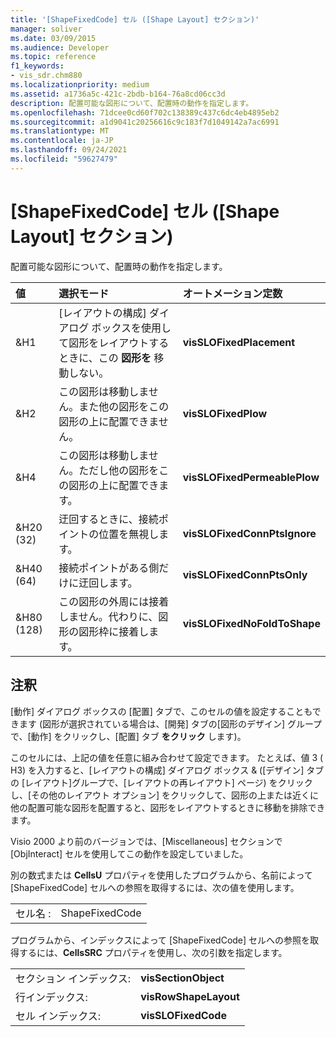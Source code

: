 ```yaml
---
title: '[ShapeFixedCode] セル ([Shape Layout] セクション)'
manager: soliver
ms.date: 03/09/2015
ms.audience: Developer
ms.topic: reference
f1_keywords:
- vis_sdr.chm880
ms.localizationpriority: medium
ms.assetid: a1736a5c-421c-2bdb-b164-76a8cd06cc3d
description: 配置可能な図形について、配置時の動作を指定します。
ms.openlocfilehash: 71dcee0cd60f702c138389c437c6dc4eb4895eb2
ms.sourcegitcommit: a1d9041c20256616c9c183f7d1049142a7ac6991
ms.translationtype: MT
ms.contentlocale: ja-JP
ms.lasthandoff: 09/24/2021
ms.locfileid: "59627479"
---
```

# <a name="shapefixedcode-cell-shape-layout-section"></a>[ShapeFixedCode] セル ([Shape Layout] セクション)

配置可能な図形について、配置時の動作を指定します。
  
|**値**|**選択モード**|**オートメーション定数**|
|:-----|:-----|:-----|
|&amp;H1  <br/> |[レイアウトの構成] ダイアログ ボックスを使用して図形をレイアウトするときに、この **図形を** 移動しない。  <br/> |**visSLOFixedPlacement** <br/> |
|&amp;H2  <br/> |この図形は移動しません。また他の図形をこの図形の上に配置できません。  <br/> |**visSLOFixedPlow** <br/> |
|&amp;H4  <br/> |この図形は移動しません。ただし他の図形をこの図形の上に配置できます。  <br/> |**visSLOFixedPermeablePlow** <br/> |
|&amp;H20 (32)  <br/> |迂回するときに、接続ポイントの位置を無視します。  <br/> |**visSLOFixedConnPtsIgnore** <br/> |
|&amp;H40 (64)  <br/> |接続ポイントがある側だけに迂回します。  <br/> |**visSLOFixedConnPtsOnly** <br/> |
|&amp;H80 (128)  <br/> |この図形の外周には接着しません。代わりに、図形の図形枠に接着します。  <br/> |**visSLOFixedNoFoldToShape** <br/> |
   
## <a name="remarks"></a>注釈

[動作] ダイアログ ボックスの [配置] タブで、このセルの値を設定することもできます (図形が選択されている場合は、[開発] タブの[図形のデザイン] グループで、[動作] をクリックし、[配置] タブ **をクリック** します)。  [](run-in-developer-mode-display-the-developer-tab.md) 
  
このセルには、上記の値を任意に組み合わせて設定できます。 たとえば、値 3 ( H3) を入力すると、[レイアウトの構成] ダイアログ ボックス &amp; ([デザイン] タブの [レイアウト]グループで、[レイアウトの再レイアウト] ページ) をクリックし、[その他のレイアウト オプション] をクリックして、図形の上または近くに他の配置可能な図形を配置すると、図形をレイアウトするときに移動を排除できます。 
  
Visio 2000 より前のバージョンでは、[Miscellaneous] セクションで [ObjInteract] セルを使用してこの動作を設定していました。 
  
別の数式または **CellsU** プロパティを使用したプログラムから、名前によって [ShapeFixedCode] セルへの参照を取得するには、次の値を使用します。 
  
|||
|:-----|:-----|
|セル名 :  <br/> |ShapeFixedCode  <br/> |
   
プログラムから、インデックスによって [ShapeFixedCode] セルへの参照を取得するには、**CellsSRC** プロパティを使用し、次の引数を指定します。 
  
|||
|:-----|:-----|
|セクション インデックス:  <br/> |**visSectionObject** <br/> |
|行インデックス:  <br/> |**visRowShapeLayout** <br/> |
|セル インデックス:  <br/> |**visSLOFixedCode** <br/> |
   

